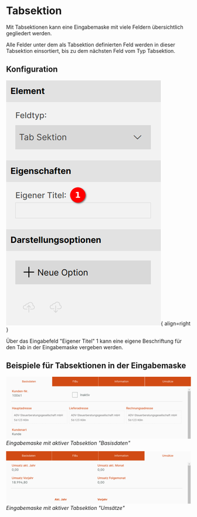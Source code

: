 # Tabsektion

Mit Tabsektionen kann eine Eingabemaske mit viele Feldern übersichtlich gegliedert werden.

Alle Felder unter dem als Tabsektion definierten Feld werden in dieser Tabsektion einsortiert, bis zu dem nächsten Feld vom Typ Tabsektion.

## Konfiguration

![Tabsektion Übersicht](./tabsektion_uebersicht.png#smartphone){ align=right }

Über das Eingabefeld "Eigener Titel" <span class="number">1</span> kann eine eigene Beschriftung für den Tab in der Eingabemaske vergeben werden.

<div class="clear"></div>

## Beispiele für Tabsektionen in der Eingabemaske

![Tabsektion Beispiel 1](tabsektion_bsp1.png)
_Eingabemaske mit aktiver Tabsektion "Basisdaten"_

![Tabsektion Beispiel 2](tabsektion_bsp2.png)
_Eingabemaske mit aktiver Tabsektion "Umsätze"_
